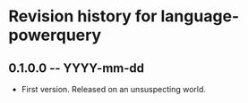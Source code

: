 # Revision history for language-powerquery

## 0.1.0.0 -- YYYY-mm-dd

* First version. Released on an unsuspecting world.
